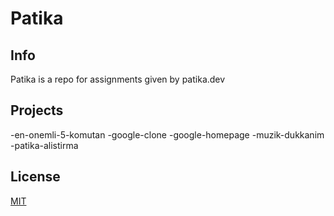 # Patika
## Info
Patika is a repo for assignments given by patika.dev
## Projects
-en-onemli-5-komutan
-google-clone
-google-homepage
-muzik-dukkanim
-patika-alistirma

## License
[MIT](https://choosealicense.com/licenses/mit/)
 

